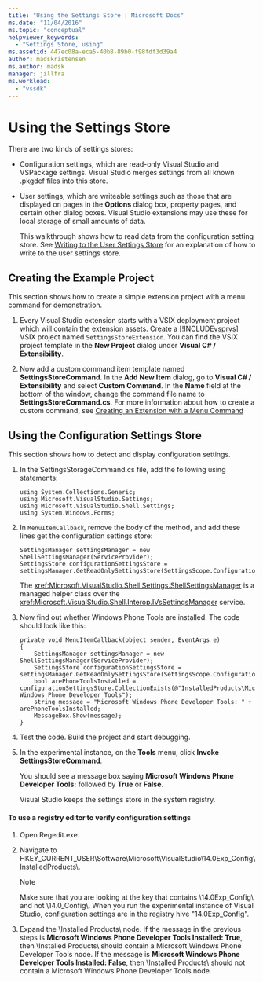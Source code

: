 ```yaml
---
title: "Using the Settings Store | Microsoft Docs"
ms.date: "11/04/2016"
ms.topic: "conceptual"
helpviewer_keywords:
  - "Settings Store, using"
ms.assetid: 447ec08a-eca5-40b8-89b0-f98fdf3d39a4
author: madskristensen
ms.author: madsk
manager: jillfra
ms.workload:
  - "vssdk"
---
```

# Using the Settings Store
There are two kinds of settings stores:

- Configuration settings, which are read-only Visual Studio and VSPackage settings. Visual Studio merges settings from all known .pkgdef files into this store.

- User settings, which are writeable settings such as those that are displayed on pages in the **Options** dialog box, property pages, and certain other dialog boxes. Visual Studio extensions may use these for local storage of small amounts of data.

  This walkthrough shows how to read data from the configuration setting store. See [Writing to the User Settings Store](../extensibility/writing-to-the-user-settings-store.md) for an explanation of how to write to the user settings store.

## Creating the Example Project
 This section shows how to create a simple extension project with a menu command for demonstration.

1. Every Visual Studio extension starts with a VSIX deployment project which will contain the extension assets. Create a [!INCLUDE[vsprvs](../code-quality/includes/vsprvs_md.md)] VSIX project named `SettingsStoreExtension`. You can find the VSIX project template in the **New Project** dialog under **Visual C# / Extensibility**.

2. Now add a custom command item template named **SettingsStoreCommand**. In the **Add New Item** dialog, go to **Visual C# / Extensibility** and select **Custom Command**. In the **Name** field at the bottom of the window, change the command file name to **SettingsStoreCommand.cs**. For more information about how to create a custom command, see [Creating an Extension with a Menu Command](../extensibility/creating-an-extension-with-a-menu-command.md)

## Using the Configuration Settings Store
 This section shows how to detect and display configuration settings.

1. In the SettingsStorageCommand.cs file, add the following using statements:

   ```
   using System.Collections.Generic;
   using Microsoft.VisualStudio.Settings;
   using Microsoft.VisualStudio.Shell.Settings;
   using System.Windows.Forms;
   ```

2. In `MenuItemCallback`, remove the body of the method, and add these lines get the configuration settings store:

   ```
   SettingsManager settingsManager = new ShellSettingsManager(ServiceProvider);
   SettingsStore configurationSettingsStore = settingsManager.GetReadOnlySettingsStore(SettingsScope.Configuration);
   ```

    The <xref:Microsoft.VisualStudio.Shell.Settings.ShellSettingsManager> is a managed helper class over the <xref:Microsoft.VisualStudio.Shell.Interop.IVsSettingsManager> service.

3. Now find out whether Windows Phone Tools are installed. The code should look like this:

   ```
   private void MenuItemCallback(object sender, EventArgs e)
   {
       SettingsManager settingsManager = new ShellSettingsManager(ServiceProvider);
       SettingsStore configurationSettingsStore = settingsManager.GetReadOnlySettingsStore(SettingsScope.Configuration);
       bool arePhoneToolsInstalled = configurationSettingsStore.CollectionExists(@"InstalledProducts\Microsoft Windows Phone Developer Tools");
       string message = "Microsoft Windows Phone Developer Tools: " + arePhoneToolsInstalled;
       MessageBox.Show(message);
   }
   ```

4. Test the code. Build the project and start debugging.

5. In the experimental instance, on the **Tools** menu, click **Invoke SettingsStoreCommand**.

    You should see a message box saying **Microsoft Windows Phone Developer Tools:**  followed by **True** or **False**.

   Visual Studio keeps the settings store in the system registry.

#### To use a registry editor to verify configuration settings

1. Open Regedit.exe.

2. Navigate to HKEY_CURRENT_USER\Software\Microsoft\VisualStudio\14.0Exp_Config\InstalledProducts\\.

    > [!NOTE]
    > Make sure that you are looking at the key that contains \14.0Exp_Config\ and not \14.0_Config\\. When you run the experimental instance of Visual Studio, configuration settings are in the registry hive "14.0Exp_Config".

3. Expand the \Installed Products\ node. If the message in the previous steps is **Microsoft Windows Phone Developer Tools Installed: True**, then \Installed Products\ should contain a Microsoft Windows Phone Developer Tools node. If the message is **Microsoft Windows Phone Developer Tools Installed: False**, then \Installed Products\ should not contain a Microsoft Windows Phone Developer Tools node.